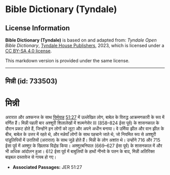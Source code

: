 # Bible Dictionary (Tyndale)

## License Information

**Bible Dictionary (Tyndale)** is based on and adapted from: _Tyndale Open Bible Dictionary_, [Tyndale House Publishers](https://tyndaleopenresources.com/), 2023, which is licensed under a [CC BY-SA 4.0 license](https://creativecommons.org/licenses/by-sa/4.0/legalcode.en).

This markdown version is provided under the same license.



--------------------------------

## मिन्नी (id: 733503)

मिन्नी
======

अरारात और अश्कनज के साथ [यिर्मयाह](https://ref.ly/Jer51:27) [51:27](https://ref.ly/Jer51:27) में उल्लेखित लोग, बाबेल के विरुद्ध आक्रमणकारी के रूप में वर्णित हैं। मिन्नी पहली बार अश्शूरी शिलालेखों में शल्मनेसेर III (858–824 ईसा पूर्व) के शासनकाल के दौरान प्रकट होते हैं, जिन्होंने इन लोगों को लूटा और अपने अधीन बनाया। वे उर्मिया झील और वान झील के बीच, बाबेल के उत्तर में रहते थे, और मन्नेयाँ लोगों के साथ पहचाने जाते थे, जो नियमित रूप से अश्शूरी पांडुलिपियों में उरातियों (अरारात) के साथ जुड़े होते हैं। मिन्नी के लोग अशांत थे। उन्होंने 716 और 715 ईसा पूर्व में अश्शूर के खिलाफ विद्रोह किया। अश्शूरबनिपाल (669–627 ईसा पूर्व) के शासनकाल में और भी अधिक आंदोलन हुआ। 612 ईसा पूर्व में बाबुलियों के हाथों नीनवे के पतन के बाद, मिन्नी अतिरिक्त बाइबल दस्तावेज से गायब हो गए।

* **Associated Passages:** JER 51:27


